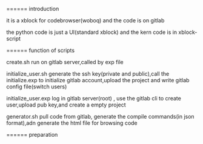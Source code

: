 ======
introduction

it is a xblock for codebrowser(woboq) and the code is on gitlab

the python code is just a UI(standard xblock) and the kern code is in xblock-script

======
function of scripts

create.sh               run on gitlab server,called by exp file

initialize_user.sh      generate the ssh key(private and public),call the initialize.exp to initialize gitlab 
account,upload the project and write gitlab config file(switch users)

initialize_user.exp     log in gitlab server(root) , use the gitlab cli to create user,upload pub key,and create a empty 
project

generator.sh            pull code from gitlab, generate the compile commands(in json format),adn generate the html file
for browsing code

======
preparation

